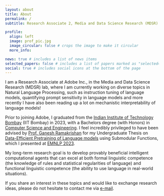 ```yaml
---
layout: about
title: About
permalink: /
subtitle: Research Associate 2, Media and Data Science Research (MDSR) Lab, Adobe Inc.

profile:
  align: left
  image: prof_pic.jpg
  image_circular: false # crops the image to make it circular
  more_info: 

news: true # includes a list of news items
selected_papers: false # includes a list of papers marked as "selected={true}"
social: true # includes social icons at the bottom of the page
---
```


I am a Research Associate at Adobe Inc., in the Media and Data Science Research (MDSR) lab, where I am currently working on diverse topics in Natural Language Processing, such as instruction tuning of language models, quantifying prompt sensitivity in language models and more recently I have also been reading up a lot on mechanistic interpretability of language models! 

Prior to joining Adobe, I graduated from the [Indian Institute of Technology Bombay](https://www.iitb.ac.in/) (IIT Bombay) in 2023, with a Bachelors degree (with Honors) in [Computer Science and Engineering](https://www.cse.iitb.ac.in/#/). I feel incredibly privileged to have been advised by [Prof. Ganesh Ramakrishan](https://www.cse.iitb.ac.in/~ganesh/) for my Undergraduate Thesis on [Data-Efficient Pretraining of Language models](https://aclanthology.org/2023.findings-emnlp.445/) using Submodular Functions, which I presented at [EMNLP 2023](https://2023.emnlp.org/).  

My long-term research goal is to develop provably beneficial intelligent computational agents that can excel at both formal linguistic competence (the knowledge of rules and statistical regularities of language) and functional linguistic competence (the ability to use language in real-world situations).

If you share an interest in these topics and would like to exchange research ideas, please do not hesitate to contact me via [e-mail](mailto:rharisrikowndinya333@gmail.com). 
